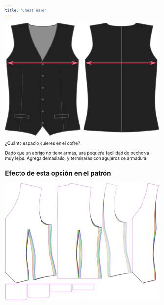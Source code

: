 ```yaml
---
title: "Chest ease"
---
```


![Holgura de pecho](chestease.svg)

¿Cuánto espacio quieres en el cofre?

<Note>

Dado que un abrigo no tiene armas, una pequeña facilidad de pecho va muy lejos. Agrega demasiado, y terminarás con agujeros de armadura.

</Note>

## Efecto de esta opción en el patrón

![Esta imagen muestra el efecto de esta opción superponiendo varias variantes que tienen un valor diferente para esta opción](wahid_chestease_sample.svg "Efecto de esta opción en el patrón")
